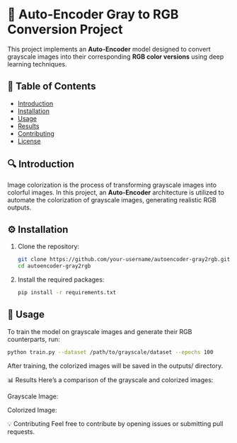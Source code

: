 
# 🎨 Auto-Encoder Gray to RGB Conversion Project

This project implements an **Auto-Encoder** model designed to convert grayscale images into their corresponding **RGB color versions** using deep learning techniques.

## 📖 Table of Contents

- [Introduction](#introduction)
- [Installation](#installation)
- [Usage](#usage)
- [Results](#results)
- [Contributing](#contributing)
- [License](#license)

## 🔍 Introduction

Image colorization is the process of transforming grayscale images into colorful images. In this project, an **Auto-Encoder** architecture is utilized to automate the colorization of grayscale images, generating realistic RGB outputs.

## ⚙️ Installation

1. Clone the repository:

    ```bash
    git clone https://github.com/your-username/autoencoder-gray2rgb.git
    cd autoencoder-gray2rgb
    ```

2. Install the required packages:

    ```bash
    pip install -r requirements.txt
    ```

## 🚀 Usage

To train the model on grayscale images and generate their RGB counterparts, run:

```bash
python train.py --dataset /path/to/grayscale/dataset --epochs 100
```

After training, the colorized images will be saved in the outputs/ directory.

📊 Results
Here’s a comparison of the grayscale and colorized images:

Grayscale Image:


Colorized Image:


💡 Contributing
Feel free to contribute by opening issues or submitting pull requests.
